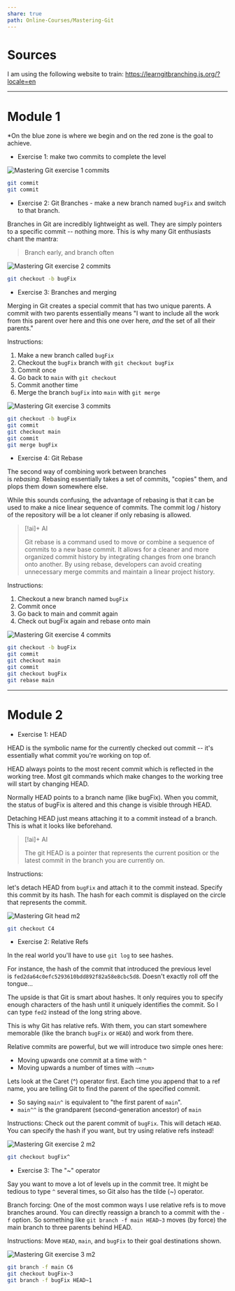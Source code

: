 ```yaml
---
share: true
path: Online-Courses/Mastering-Git
---
```

# Sources

I am using the following website to train: https://learngitbranching.js.org/?locale=en

---

# Module 1

*On the blue zone is where we begin and on the red zone is the goal to achieve. 

- Exercise 1: make two commits to complete the level

![Mastering Git   exercise 1 commits](https://i.imgur.com/hTMsxSX.png)

```Bash
git commit 
git commit
```

- Exercise 2: Git Branches - make a new branch named `bugFix` and switch to that branch.

Branches in Git are incredibly lightweight as well. They are simply pointers to a specific commit -- nothing more. This is why many Git enthusiasts chant the mantra:

>Branch early, and branch often 

![Mastering Git   exercise 2 commits](https://i.imgur.com/FoGhtEW.png)

```bash
git checkout -b bugFix
```

- Exercise 3: Branches and merging

Merging in Git creates a special commit that has two unique parents. A commit with two parents essentially means "I want to include all the work from this parent over here and this one over here, _and_ the set of all their parents."

Instructions:
1. Make a new branch called `bugFix`
2. Checkout the `bugFix` branch with `git checkout bugFix`
3. Commit once
4. Go back to `main` with `git checkout`
5. Commit another time
6. Merge the branch `bugFix` into `main` with `git merge`

![Mastering Git   exercise 3 commits](https://i.imgur.com/P1rVmbE.png)

```bash
git checkout -b bugFix
git commit
git checkout main
git commit
git merge bugFix
```

- Exercise 4: Git Rebase

The second way of combining work between branches is _rebasing._ Rebasing essentially takes a set of commits, "copies" them, and plops them down somewhere else.

While this sounds confusing, the advantage of rebasing is that it can be used to make a nice linear sequence of commits. The commit log / history of the repository will be a lot cleaner if only rebasing is allowed.

> [!ai]+ AI
>
> Git rebase is a command used to move or combine a sequence of commits to a new base commit. It allows for a cleaner and more organized commit history by integrating changes from one branch onto another. By using rebase, developers can avoid creating unnecessary merge commits and maintain a linear project history.

Instructions:
1. Checkout a new branch named `bugFix`
2. Commit once
3. Go back to main and commit again
4. Check out bugFix again and rebase onto main

![Mastering Git   exercise 4 commits](https://i.imgur.com/o1nvspV.png)

```bash
git checkout -b bugFix
git commit
git checkout main
git commit
git checkout bugFix
git rebase main
```

---

# Module 2

- Exercise 1: HEAD

HEAD is the symbolic name for the currently checked out commit -- it's essentially what commit you're working on top of.

HEAD always points to the most recent commit which is reflected in the working tree. Most git commands which make changes to the working tree will start by changing HEAD.

Normally HEAD points to a branch name (like bugFix). When you commit, the status of bugFix is altered and this change is visible through HEAD.

Detaching HEAD just means attaching it to a commit instead of a branch. This is what it looks like beforehand.

> [!ai]+ AI
>
> The git HEAD is a pointer that represents the current position or the latest commit in the branch you are currently on.

Instructions:

let's detach HEAD from `bugFix` and attach it to the commit instead. Specify this commit by its hash. The hash for each commit is displayed on the circle that represents the commit.

![Mastering Git   head m2](https://i.imgur.com/tbtU7ES.png)

```bash
git checkout C4
```

- Exercise 2: Relative Refs

In the real world you'll have to use `git log` to see hashes.

For instance, the hash of the commit that introduced the previous level is `fed2da64c0efc5293610bdd892f82a58e8cbc5d8`. Doesn't exactly roll off the tongue...

The upside is that Git is smart about hashes. It only requires you to specify enough characters of the hash until it uniquely identifies the commit. So I can type `fed2` instead of the long string above.

This is why Git has relative refs. With them, you can start somewhere memorable (like the branch `bugFix` or `HEAD`) and work from there.

Relative commits are powerful, but we will introduce two simple ones here:
- Moving upwards one commit at a time with `^`
- Moving upwards a number of times with `~<num>`

Lets look at the Caret (^) operator first. Each time you append that to a ref name, you are telling Git to find the parent of the specified commit.
- So saying `main^` is equivalent to "the first parent of `main`".
- `main^^` is the grandparent (second-generation ancestor) of `main`

Instructions:
Check out the parent commit of `bugFix`. This will detach `HEAD`. You can specify the hash if you want, but try using relative refs instead!

![Mastering Git   exercise 2 m2](https://i.imgur.com/H3PQIH3.png)

```bash
git checkout bugFix^
```

- Exercise 3: The "~" operator

Say you want to move a lot of levels up in the commit tree. It might be tedious to type `^` several times, so Git also has the tilde (~) operator.

Branch forcing: One of the most common ways I use relative refs is to move branches around. You can directly reassign a branch to a commit with the `-f` option. So something like `git branch -f main HEAD~3` moves (by force) the main branch to three parents behind HEAD.

Instructions:
Move `HEAD`, `main`, and `bugFix` to their goal destinations shown.

![Mastering Git   exercise 3 m2](https://i.imgur.com/K8JGYvl.png)

```bash
git branch -f main C6
git checkout bugFix~3
git branch -f bugFix HEAD~1
```

